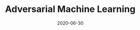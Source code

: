 ---
title: 'Adversarial Machine Learning'
date: 2020-06-30
permalink: /posts/2020/06/modelling-selective-attention-with-neural-networks/
redirect_to: https://www.notion.so/Modelling-Selective-Attention-with-Neural-Networks-0fdbc1215da5468981afcfd0481f6a4d
comments : false
---